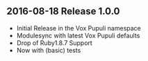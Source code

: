 ## 2016-08-18 Release 1.0.0

  * Initial Release in the Vox Pupuli namespace
  * Modulesync with latest Vox Pupuli defaults
  * Drop of Ruby1.8.7 Support
  * Now with (basic) tests
